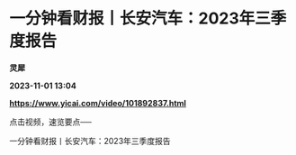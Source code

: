 # 一分钟看财报丨长安汽车：2023年三季度报告
**灵犀**

**2023-11-01 13:04**

**https://www.yicai.com/video/101892837.html**

点击视频，速览要点──

一分钟看财报丨长安汽车：2023年三季度报告